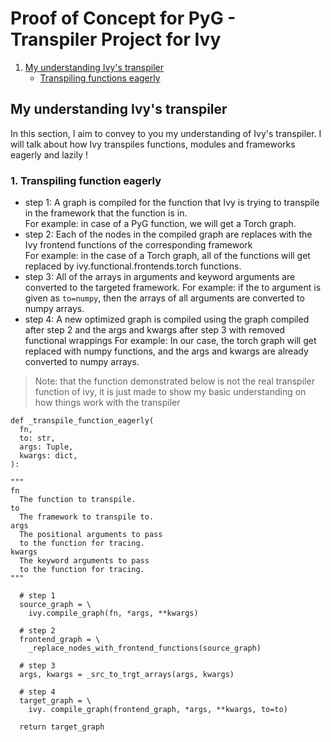# Proof of Concept for PyG - Transpiler Project for Ivy

1. [My understanding Ivy's transpiler](https://github.com/harshxtanwar/harshwardhantanwarPOC/main/README.md#my-understanding-ivys-transpiler)
   - [Transpiling functions eagerly](https://github.com/harshxtanwar/harshwardhantanwarPOC/main/README.md#1-transpiling-function-eagerly)

## My understanding Ivy's transpiler
In this section, I aim to convey to you my understanding of Ivy's transpiler. I will talk about how
Ivy transpiles functions, modules and frameworks eagerly and lazily !

### 1. Transpiling function eagerly
- step 1: A graph is compiled for the function that Ivy is trying to transpile in the framework that the function is in.  
          For example: in case of a PyG function, we will get a Torch graph.  
- step 2: Each of the nodes in the compiled graph are replaces with the Ivy frontend functions of the corresponding framework  
          For example: in the case of a Torch graph, all of the functions will get replaced by ivy.functional.frontends.torch functions.  
- step 3: All of the arrays in arguments and keyword arguments are converted to the targeted framework.
          For example: if the to argument is given as `to=numpy`, then the arrays of all arguments are converted to numpy arrays.
- step 4: A new optimized graph is compiled using the graph compiled after step 2 and the args and kwargs after step 3 with removed functional wrappings
          For example: In our case, the torch graph will get replaced with numpy functions, and the args and kwargs are already converted to numpy arrays.
          
> Note: that the function demonstrated below is not the real transpiler function of ivy, it is just made to show my basic understanding on how things work 
> with the transpiler
```
def _transpile_function_eagerly(
  fn,
  to: str,
  args: Tuple,
  kwargs: dict,
):
 
"""
fn
  The function to transpile.
to
  The framework to transpile to.
args
  The positional arguments to pass
  to the function for tracing.
kwargs
  The keyword arguments to pass
  to the function for tracing.
"""
  
  # step 1
  source_graph = \
    ivy.compile_graph(fn, *args, **kwargs)
  
  # step 2
  frontend_graph = \
    _replace_nodes_with_frontend_functions(source_graph)
  
  # step 3
  args, kwargs = _src_to_trgt_arrays(args, kwargs)
  
  # step 4 
  target_graph = \
    ivy. compile_graph(frontend_graph, *args, **kwargs, to=to)

  return target_graph

```
 
